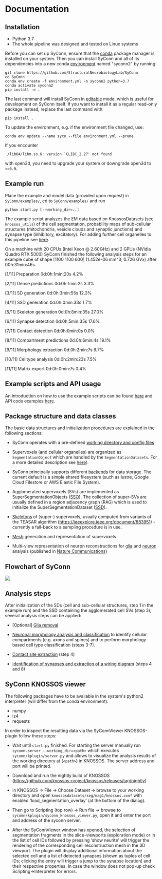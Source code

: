 # Documentation

## Installation
* Python 3.7
* The whole pipeline was designed and tested on Linux systems

Before you can set up SyConn, ensure that the
[conda](https://docs.conda.io/projects/conda/en/latest/user-guide/install/)
package manager is installed on your system. Then you can install SyConn
and all of its dependencies into a new conda
[environment](https://docs.conda.io/projects/conda/en/latest/user-guide/concepts/environments.html)
named "syconn2" by running:

    git clone https://github.com/StructuralNeurobiologyLab/SyConn
    cd SyConn
    conda env create -f environment.yml -n syconn2 python=3.7
    conda activate syconn2
    pip install -e .


The last command will install SyConn in
[editable](https://pip.pypa.io/en/stable/reference/pip_install/#editable-installs)
mode, which is useful for development on SyConn itself. If you want to
install it as a regular read-only package instead, replace the last
command with:

    pip install .


To update the environment, e.g. if the environment file changed, use:

    conda env update --name syco --file environment.yml --prune

If you encounter

     /lib64/libm.so.6: version `GLIBC_2.27' not found

with open3d, you need to upgrade your system or downgrade open3d to `<=0.9`.

## Example run
Place the example and model data (provided upon request) in `SyConn/examples/`,
cd to `SyConn/examples/` and run

    python start.py [--working_dir=..]

The example script analyzes the EM data based on KnossosDatasets (see `knossos_utils`) of the cell segmentation, 
probability maps of sub-cellular structures (mitochondria, vesicle clouds and synaptic junctions) and synapse type
(inhibitory, excitatory). For adding further cell organelles to this pipeline see [here](cellorganelle_integration.md).

On a machine with 20 CPUs (Intel Xeon @ 2.60GHz) and 2 GPUs (NVidia Quadro RTX 5000) SyConn
finished the following analysis steps for an example cube of shape \[1100 1100 600] (1.452e-06 mm^3; 0.726 GVx) after 00h:31min:46s.

\[1/11]    Preparation                             0d:0h:1min:20s      4.2%

\[2/11]    Dense predictions                       0d:0h:1min:2s       3.3%

\[3/11]    SD generation                           0d:0h:3min:55s      12.3%

\[4/11]    SSD generation                          0d:0h:0min:33s      1.7%

\[5/11]    Skeleton generation                     0d:0h:8min:35s      27.0%

\[6/11]    Synapse detection                       0d:0h:5min:35s      17.6%

\[7/11]    Contact detection                       0d:0h:0min:0s       0.0%

\[8/11]    Compartment predictions                 0d:0h:6min:4s       19.1%

\[9/11]    Morphology extraction                   0d:0h:2min:7s       6.7%

\[10/11]   Celltype analysis                       0d:0h:2min:23s      7.5%

\[11/11]   Matrix export                           0d:0h:0min:7s       0.4%



## Example scripts and API usage
An introduction on how to use the example scripts can be found [here](examples.md)
and API code examples [here](api.md).

## Package structure and data classes
The basic data structures and initialization procedures are explained in the following sections:

* SyConn operates with a pre-defined [working directory and config files](config.md)

* Supervoxels (and cellular organelles) are organized as `SegmentationObject` which are
handled by the `SegmentationDatasets`. For a more detailed description see [here](segmentation_datasets.md)).

* SyConn principally supports different [backends](backend.md) for data storage. The current default is a simple shared filesystem
(such as lustre, Google Cloud Filestore or AWS Elastic File System).

* Agglomerated supervoxels (SVs) are implemented as SuperSegmentationObjects ([SSO](super_segmentation_objects.md)). The collection
 of super-SVs are usually defined in a region adjacency graph (RAG) which is used to initialize the SuperSegmentationDataset
  ([SSD](super_segmentation_datasets.md)).

* [Skeletons](skeletons.md) of (super-) supervoxels, usually computed from variants of the TEASAR algorithm (https://ieeexplore.ieee.org/document/883951)
 \- currently a fall-back to a sampling procedure is in use.

* [Mesh](meshes.md) generation and representation of supervoxels

* Multi-view representation of neurpn reconstructions for [glia](glia_removal.md) and
 [neuron](neuron_analysis.md) analysis (published in [Nature Communications](https://www.nature.com/articles/s41467-019-10836-3))


## Flowchart of SyConn

<img src="https://docs.google.com/drawings/d/e/2PACX-1vSY7p2boPxb9OICxNhSrHQlvuHTBRbSMeIOgQ4_NV6pflxc0FKJvPBtskYMAgJsX_OP-6CNmb08tLC5/pub?w=2880&amp;h=1200">


## Analysis steps
After initialization of the SDs (cell and sub-cellular structures, step 1 in the example run) and the SSD
containing the agglomerated cell SVs (step 3), several analysis steps can be applied:

* \[Optional] [Glia removal](glia_removal.md)

* [Neuronal morphology analysis and classification](neuron_analysis.md) to identify cellular
compartments (e.g. axons and spines) and to perform morphology based cell type classification (steps 3-7).

* [Contact site extraction](contact_site_extraction.md) (step 4)

* [Identification of synapses and extraction of a wiring diagram](contact_site_classification.md) (steps 4 and 8)


## SyConn KNOSSOS viewer
The following packages have to be available in the system's python2 interpreter
(will differ from the conda environment):

- numpy
- lz4
- requests

In order to inspect the resulting data via the SyConnViewer KNOSSOS-plugin follow these steps:

- Wait until `start.py` finished. For starting the server manually run
  `syconn.server --working_dir=<path>` which executes
  `syconn/kplugin/server.py` and allows to visualize the analysis
  results of the working directory at (`<path>`) in KNOSSOS. The server
  address and port will be printed.

- Download and run the nightly build of KNOSSOS (https://github.com/knossos-project/knossos/releases/tag/nightly)

- In KNOSSOS -> File -> Choose Dataset -> browse to your working directory and open
`knossosdatasets/seg/mag1/knossos.conf` with enabled 'load_segmentation_overlay' (at the bottom of the dialog).

- Then go to Scripting (top row) -> Run file -> browse to
  `syconn/kplugin/syconn_knossos_viewer.py`, open it and enter the port
  and address of the syconn server.

- After the SyConnViewer window has opened, the selection of segmentation fragments in the slice-viewports (exploration mode) or in the
list of cell IDs followed by pressing 'show neurite' will trigger the rendering of the corresponding cell reconstruction mesh in the 3D viewport.
 The plugin will display additional information about the selected cell and a list of detected synapses (shown as tuples of cell IDs;
 clicking the entry will trigger a jump to the synapse location) and their respective
 properties. In case the window does not pop-up check Scripting->Interpreter for errors.
